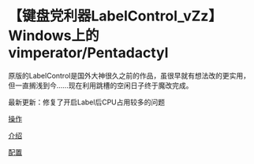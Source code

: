# 【键盘党利器LabelControl_vZz】Windows上的vimperator/Pentadactyl 
原版的LabelControl是国外大神很久之前的作品，虽很早就有想法改的更实用，但一直搁浅到今……现在利用跳槽的空闲日子终于魔改完成。

最新更新：修复了开启Label后CPU占用较多的问题

[操作](http://i64.tinypic.com/biv790.gif)

[介绍](http://i66.tinypic.com/25z49wi.jpg)

[配置](http://i68.tinypic.com/rlceoz.jpg)
